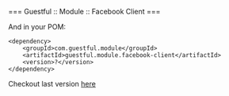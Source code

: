 === Guestful :: Module :: Facebook Client ===

And in your POM:

```
<dependency>
    <groupId>com.guestful.module</groupId>
    <artifactId>guestful.module.facebook-client</artifactId>
    <version>?</version>
</dependency>
```

Checkout last version [here](https://bintray.com/guestful/maven/guestful.module.facebook-client/view)

